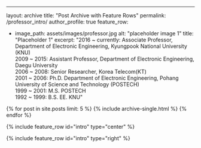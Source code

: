 ---
layout: archive
title: "Post Archive with Feature Rows"
permalink: /professor_intro/
author_profile: true
feature_row:
  - image_path: assets/images/professor.jpg
    alt: "placeholder image 1"
    title: "Placeholder 1"
    excerpt: "2016 ~ currently: Associate Professor, Department of Electronic Engineering, Kyungpook National University (KNU)<br>2009 ~ 2015: Assistant Professor, Department of Electronic Engineering, Daegu University<br>2006 ~ 2008: Senior Researcher, Korea Telecom(KT)<br>2001 ~ 2006: Ph.D. Department of Electronic Engineering, Pohang University of Science and Technology (POSTECH)<br>1999 ~ 2001: M.S. POSTECH<br>1992 ~ 1999: B.S. EE. KNU"

{% for post in site.posts limit: 5 %}
  {% include archive-single.html %}
{% endfor %}

{% include feature_row id="intro" type="center" %}

{% include feature_row id="intro" type="right" %}
